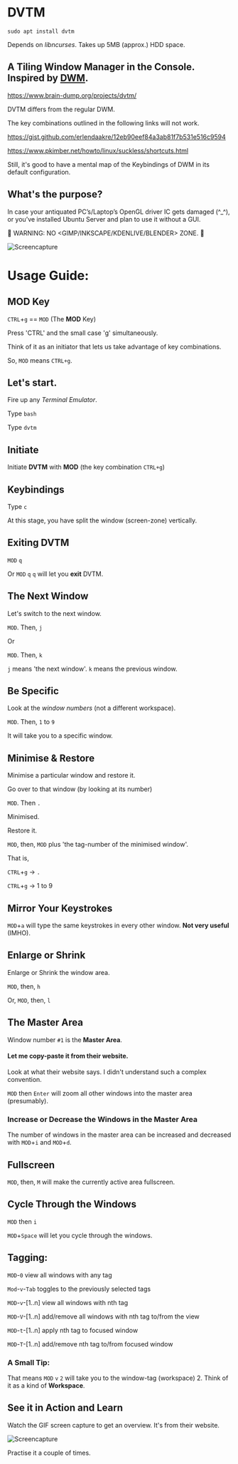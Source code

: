 # DVTM

```
sudo apt install dvtm
```

Depends on _libncurses_. Takes up 5MB (approx.) HDD space.

## A Tiling Window Manager in the Console. Inspired by [DWM](https://dwm.suckless.org/tutorial/).

https://www.brain-dump.org/projects/dvtm/

DVTM differs from the regular DWM.

The key combinations outlined in the following links will not work.

https://gist.github.com/erlendaakre/12eb90eef84a3ab81f7b531e516c9594

https://www.pkimber.net/howto/linux/suckless/shortcuts.html

Still, it's good to have a mental map of the Keybindings of DWM in its default configuration.

## What's the purpose?

In case your antiquated PC’s/Laptop’s OpenGL driver IC gets damaged (^_^), or you’ve installed Ubuntu Server and plan to use it without a GUI.

🛑 WARNING: NO <GIMP/INKSCAPE/KDENLIVE/BLENDER> ZONE. 🛑

![Screencapture](https://raw.githubusercontent.com/martanne/dvtm/gh-pages/screencast.gif#center)

# Usage Guide:

## MOD Key

`CTRL`+`g` == `MOD` (The **MOD** Key)

Press 'CTRL' and the small case 'g' simultaneously.

Think of it as an initiator that lets us take advantage of key combinations.

So, `MOD` means `CTRL+g`.

## Let's start.

Fire up any _Terminal Emulator_.

Type `bash`

Type `dvtm`

## Initiate

Initiate **DVTM** with **MOD** (the key combination `CTRL+g`)

## Keybindings

Type `c`

At this stage, you have split the window (screen-zone) vertically.

## Exiting DVTM

`MOD` `q`

Or `MOD` `q` `q` will let you **exit** DVTM.

## The Next Window

Let's switch to the next window.

`MOD`. Then, `j`

Or

`MOD`. Then, `k`

`j` means 'the next window'. `k` means the previous window.

## Be Specific

Look at the _window numbers_ (not a different workspace).

`MOD`. Then, `1` to `9`

It will take you to a specific window.

## Minimise & Restore

Minimise a particular window and restore it.

Go over to that window (by looking at its number)

`MOD`. Then `.`

Minimised.

Restore it.

`MOD`, then, `MOD` plus 'the tag-number of the minimised window'.

That is,

`CTRL`+`g` -> `.`

`CTRL`+`g` -> 1 to 9

## Mirror Your Keystrokes

`MOD`+`a` will type the same keystrokes in every other window. **Not very useful** (IMHO).

## Enlarge or Shrink

Enlarge or Shrink the window area.

`MOD`, then, `h`

Or, `MOD`, then, `l`

## The Master Area

Window number `#1` is the **Master Area**.

#### Let me copy-paste it from their website.

Look at what their website says. I didn't understand such a complex convention.

`MOD` then `Enter` will zoom all other windows into the master area (presumably).

### Increase or Decrease the Windows in the Master Area

The number of windows in the master area can be increased and decreased with `MOD`+`i` and `MOD`+`d`.

## Fullscreen

`MOD`, then, `M` will make the currently active area fullscreen.

## Cycle Through the Windows

`MOD` then `i`

`MOD`+`Space` will let you cycle through the windows.

## Tagging:

`MOD`-`0` view all windows with any tag

`Mod`-`v`-`Tab` toggles to the previously selected tags

`MOD`-`v`-[1..n] view all windows with nth tag

`MOD`-`V`-[1..n] add/remove all windows with nth tag to/from the view

`MOD`-`t`-[1..n] apply nth tag to focused window

`MOD`-`T`-[1..n] add/remove nth tag to/from focused window

### A Small Tip:

That means `MOD` `v` `2` will take you to the window-tag (workspace) 2. Think of it as a kind of **Workspace**.

## See it in Action and Learn

Watch the GIF screen capture to get an overview. It's from their website.

![Screencapture](https://raw.githubusercontent.com/martanne/dvtm/gh-pages/screencast.gif#center)

Practise it a couple of times.
